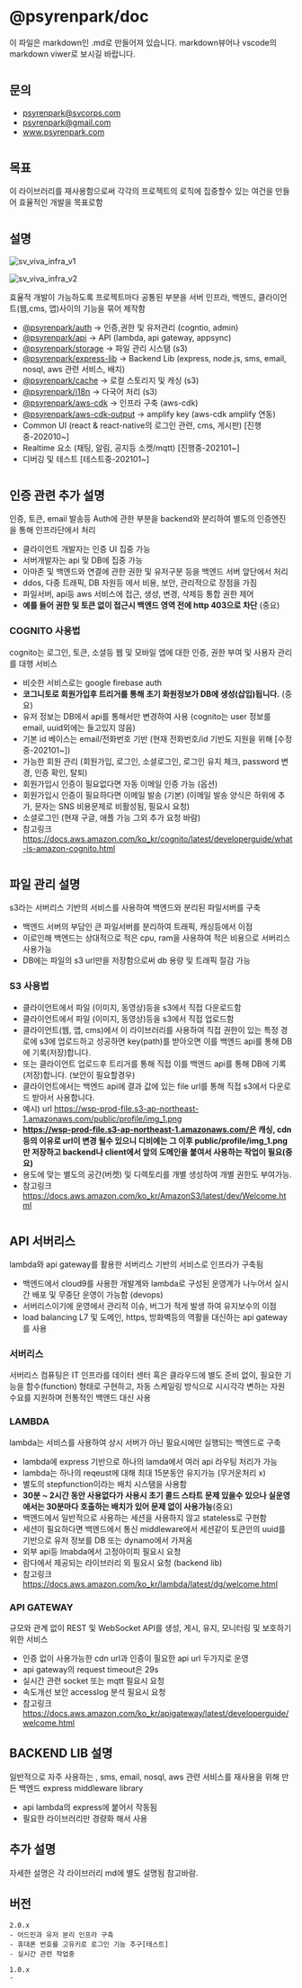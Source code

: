 # @psyrenpark/doc

이 파일은 markdown인 .md로 만들어져 있습니다. markdown뷰어나 vscode의 markdown viwer로 보시길 바랍니다.

#

## 문의

- psyrenpark@svcorps.com
- psyrenpark@gmail.com
- www.psyrenpark.com

#

## 목표

이 라이브러리를 재사용함으로써 각각의 프로젝트의 로직에 집중할수 있는 여건을 만들어 효율적인 개발을 목표로함

#

## 설명

![sv_viva_infra_v1](https://user-images.githubusercontent.com/21073578/105473977-1551a000-5ce1-11eb-97d1-6499d40cf382.png)

![sv_viva_infra_v2](https://user-images.githubusercontent.com/21073578/105474028-269aac80-5ce1-11eb-9764-13a83f04fc91.png)

효율적 개발이 가능하도록 프로젝트마다 공통된 부분을 서버 인프라, 백엔드, 클라이언트(웹,cms, 앱)사이의 기능을 묶어 제작함

- [@psyrenpark/auth](https://www.npmjs.com/package/@psyrenpark/auth) -> 인증,권한 및 유저관리 (cogntio, admin)
- [@psyrenpark/api](https://www.npmjs.com/package/@psyrenpark/api) -> API (lambda, api gateway, appsync)
- [@psyrenpark/storage](https://www.npmjs.com/package/@psyrenpark/storage) -> 파일 관리 시스탬 (s3)
- [@psyrenpark/express-lib](https://www.npmjs.com/package/@psyrenpark/express-lib) -> Backend Lib (express, node.js, sms, email, nosql, aws 관련 서비스, 배치)
- [@psyrenpark/cache](https://www.npmjs.com/package/@psyrenpark/cache) -> 로컬 스토리지 및 캐싱 (s3)
- [@psyrenpark/i18n](https://www.npmjs.com/package/@psyrenpark/i18n) -> 다국어 처리 (s3)
- [@psyrenpark/aws-cdk](https://www.npmjs.com/package/@psyrenpark/aws-cdk) -> 인프라 구축 (aws-cdk)
- [@psyrenpark/aws-cdk-output](https://www.npmjs.com/package/@psyrenpark/aws-cdk-output) -> amplify
  key (aws-cdk amplify 연동)
- Common UI (react & react-native의 로그인 관련, cms, 게시판) [진행중-202010~]
- Realtime 요소 (채팅, 알림, 공지등 소켓/mqtt) [진행중-202101~]
- 디버깅 및 테스트 [테스트중-202101~]

#

## 인증 관련 추가 설명

인증, 토큰, email 발송등 Auth에 관한 부분을 backend와 분리하여 별도의 인증엔진을 통해 인프라단에서 처리

- 클라이언트 개발자는 인증 UI 집중 가능
- 서버개발자는 api 및 DB에 집중 가능
- 아마존 및 백엔드와 연결에 관한 권한 및 유저구분 등을 백엔드 서버 앞단에서 처리
- ddos, 다중 트래픽, DB 자원등 에서 비용, 보안, 관리적으로 장점을 가짐
- 파일서버, api등 aws 서비스에 접근, 생성, 변경, 삭제등 통합 권한 제어
- **예를 들어 권한 및 토큰 없이 접근시 백엔드 영역 전에 http 403으로 차단** (중요)

### COGNITO 사용법

cognito는 로그인, 토큰, 소셜등 웹 및 모바일 앱에 대한 인증, 권한 부여 및 사용자 관리를 대행 서비스

- 비슷한 서비스로는 google firebase auth
- **코그니토로 회원가입후 트리거를 통해 초기 화원정보가 DB에 생성(삽입)됩니다.** (중요)
- 유저 정보는 DB에서 api를 통해서만 변경하여 사용 (cognito는 user 정보를 email, uuid외에는 들고있지 않음)
- 기본 id 베이스는 email/전화번호 기반 (현재 전화번호/id 기반도 지원을 위해 [수정중-202101~])
- 가능한 회원 관리 (회원가입, 로그인, 소셜로그인, 로그인 유지 체크, password 변경, 인증 확인, 탈퇴)
- 회원가입시 인증이 필요없다면 자동 이메일 인증 가능 (옵션)
- 회원가입시 인증이 필요하다면 이메일 발송 (기본) (이메일 발송 양식은 하위에 추가, 문자는 SNS 비용문제로 비활성됨, 필요시 요청)
- 소셜로그인 (현재 구글, 애플 가능 그외 추가 요청 바람)
- 참고링크 https://docs.aws.amazon.com/ko_kr/cognito/latest/developerguide/what-is-amazon-cognito.html

#

## 파일 관리 설명

s3라는 서버리스 기반의 서비스를 사용하여 백엔드와 분리된 파일서버를 구축

- 백엔드 서버의 부담인 큰 파일서버를 분리하여 트래픽, 캐싱등에서 이점
- 이로인해 백엔드는 상대적으로 적은 cpu, ram을 사용하여 적은 비용으로 서버리스 사용가능
- DB에는 파일의 s3 url만을 저장함으로써 db 용량 및 트래픽 절감 가능

### S3 사용법

- 클라이언트에서 파일 (이미지, 동영상)등을 s3에서 직접 다운로드함
- 클라이언트에서 파일 (이미지, 동영상)등을 s3에서 직접 업로드함
- 클라이언트(웹, 앱, cms)에서 이 라이브러리를 사용하여 직접 권한이 있는 특정 경로에 s3에 업로드하고 성공하면 key(path)를 받아오면 이를 백엔드 api를 통해 DB에 기록(저장)합니다.
- 또는 클라이언트 업로드후 트리거를 통해 직접 이를 백엔드 api를 통해 DB에 기록(저장)합니다. (보안이 필요할경우)
- 클라이언트에서는 백엔드 api에 결과 값에 있는 file url를 통해 직접 s3에서 다운로드 받아서 사용합니다.
- 예시) url https://wsp-prod-file.s3-ap-northeast-1.amazonaws.com/public/profile/img_1.png
- **https://wsp-prod-file.s3-ap-northeast-1.amazonaws.com/은 캐싱, cdn등의 이유로 url이 변경 될수 있으니 디비에는 그 이후 public/profile/img_1.png 만 저장하고 backend나 client에서 앞의 도메인을 붙여서 사용하는 작업이 필요(중요)**
- 용도에 맞는 별도의 공간(버켓) 및 디렉토리를 개별 생성하여 개별 권한도 부여가능.
- 참고링크 https://docs.aws.amazon.com/ko_kr/AmazonS3/latest/dev/Welcome.html

#

## API 서버리스

lambda와 api gateway를 활용한 서버리스 기반의 서비스로 인프라가 구축됨

- 백엔드에서 cloud9를 사용한 개발계와 lambda로 구성된 운영계가 나누어서 실시간 배포 및 무중단 운영이 가능함 (devops)
- 서버리스이기에 운영에서 관리적 이슈, 버그가 적게 발생 하여 유지보수의 이점
- load balancing L7 및 도메인, https, 방화벽등의 역활을 대신하는 api gateway를 사용

### 서버리스

서버리스 컴퓨팅은 IT 인프라를 데이터 센터 혹은 클라우드에 별도 준비 없이, 필요한 기능을 함수(function) 형태로 구현하고, 자동 스케일링 방식으로 시시각각 변하는 자원 수요를 지원하며 전통적인 백엔드 대신 사용

### LAMBDA

lambda는 서비스를 사용하여 상시 서버가 아닌 필요시에만 실행되는 백엔드로 구축

- lambda에 express 기반으로 하나의 lamda에서 여러 api 라우팅 처리가 가능
- lambda는 하나의 reqeust에 대해 최대 15분동안 유지가능 (무거운처리 x)
- 별도의 stepfunction이라는 배치 시스탬을 사용함
- **30분 ~ 2시간 동안 사용없다가 사용시 초기 콜드 스타트 문제 있을수 있으나 실운영에서는 30분마다 호출하는 배치가 있어 문제 없이 사용가능**(중요)
- 백엔드에서 일반적으로 사용하는 세션을 사용하지 않고 stateless로 구현함
- 세션이 필요하다면 백엔드에서 통신 middleware에서 세션같이 토큰안의 uuid를 기반으로 유저 정보를 DB 또는 dynamo에서 가져옴
- 외부 api등 lmabda에서 고정아이피 필요시 요청
- 람다에서 제공되는 라이브러리 외 필요시 요청 (backend lib)
- 참고링크 https://docs.aws.amazon.com/ko_kr/lambda/latest/dg/welcome.html

### API GATEWAY

규모와 관계 없이 REST 및 WebSocket API를 생성, 게시, 유지, 모니터링 및 보호하기 위한 서비스

- 인증 없이 사용가능한 cdn url과 인증이 필요한 api url 두가지로 운영
- api gateway의 request timeout은 29s
- 실시간 관련 socket 또는 mqtt 필요시 요청
- 속도개선 보안 accesslog 분석 필요시 요청
- 참고링크 https://docs.aws.amazon.com/ko_kr/apigateway/latest/developerguide/welcome.html

## BACKEND LIB 설명

일반적으로 자주 사용하는 , sms, email, nosql, aws 관련 서비스를 재사용을 위해 만든 백엔드 express middleware library

- api lambda의 express에 붙어서 작동됨
- 필요한 라이브러리만 경량화 해서 사용

## 추가 설명

자세한 설명은 각 라이브러리 md에 별도 설명됨 참고바람.

## 버전

```
2.0.x
- 어드민과 유저 분리 인프라 구축
- 휴대폰 번호를 고유키로 로그인 기능 추구[테스트]
- 실시간 관련 작업중

1.0.x
-
```
